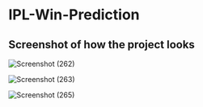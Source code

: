 # IPL-Win-Prediction
## Screenshot of how the project looks

![Screenshot (262)](https://user-images.githubusercontent.com/109866847/229516813-bfaecec7-9048-489a-9362-380496e6d9ba.png)

![Screenshot (263)](https://user-images.githubusercontent.com/109866847/229516831-b55167f7-1d4f-4a22-bfc3-a2462dfb5a7b.png)

![Screenshot (265)](https://user-images.githubusercontent.com/109866847/229516848-0fed42d8-231a-49de-aefb-b80ad3396286.png)
